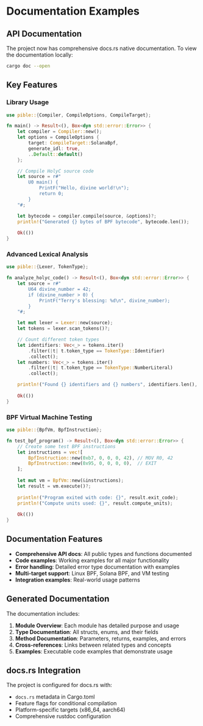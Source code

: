 # Documentation Examples

## API Documentation

The project now has comprehensive docs.rs native documentation. To view the documentation locally:

```bash
cargo doc --open
```

## Key Features

### Library Usage

```rust
use pible::{Compiler, CompileOptions, CompileTarget};

fn main() -> Result<(), Box<dyn std::error::Error>> {
    let compiler = Compiler::new();
    let options = CompileOptions {
        target: CompileTarget::SolanaBpf,
        generate_idl: true,
        ..Default::default()
    };

    // Compile HolyC source code
    let source = r#"
        U0 main() {
            PrintF("Hello, divine world!\n");
            return 0;
        }
    "#;

    let bytecode = compiler.compile(source, &options)?;
    println!("Generated {} bytes of BPF bytecode", bytecode.len());
    
    Ok(())
}
```

### Advanced Lexical Analysis

```rust
use pible::{Lexer, TokenType};

fn analyze_holyc_code() -> Result<(), Box<dyn std::error::Error>> {
    let source = r#"
        U64 divine_number = 42;
        if (divine_number > 0) {
            PrintF("Terry's blessing: %d\n", divine_number);
        }
    "#;

    let mut lexer = Lexer::new(source);
    let tokens = lexer.scan_tokens()?;

    // Count different token types
    let identifiers: Vec<_> = tokens.iter()
        .filter(|t| t.token_type == TokenType::Identifier)
        .collect();
    let numbers: Vec<_> = tokens.iter()
        .filter(|t| t.token_type == TokenType::NumberLiteral) 
        .collect();

    println!("Found {} identifiers and {} numbers", identifiers.len(), numbers.len());
    
    Ok(())
}
```

### BPF Virtual Machine Testing

```rust
use pible::{BpfVm, BpfInstruction};

fn test_bpf_program() -> Result<(), Box<dyn std::error::Error>> {
    // Create some test BPF instructions
    let instructions = vec![
        BpfInstruction::new(0xb7, 0, 0, 0, 42), // MOV R0, 42
        BpfInstruction::new(0x95, 0, 0, 0, 0),  // EXIT
    ];
    
    let mut vm = BpfVm::new(&instructions);
    let result = vm.execute()?;
    
    println!("Program exited with code: {}", result.exit_code);
    println!("Compute units used: {}", result.compute_units);
    
    Ok(())
}
```

## Documentation Features

- **Comprehensive API docs**: All public types and functions documented
- **Code examples**: Working examples for all major functionality
- **Error handling**: Detailed error type documentation with examples
- **Multi-target support**: Linux BPF, Solana BPF, and VM testing
- **Integration examples**: Real-world usage patterns

## Generated Documentation

The documentation includes:

1. **Module Overview**: Each module has detailed purpose and usage
2. **Type Documentation**: All structs, enums, and their fields
3. **Method Documentation**: Parameters, returns, examples, and errors
4. **Cross-references**: Links between related types and concepts
5. **Examples**: Executable code examples that demonstrate usage

## docs.rs Integration

The project is configured for docs.rs with:

- `docs.rs` metadata in Cargo.toml
- Feature flags for conditional compilation
- Platform-specific targets (x86_64, aarch64)
- Comprehensive rustdoc configuration